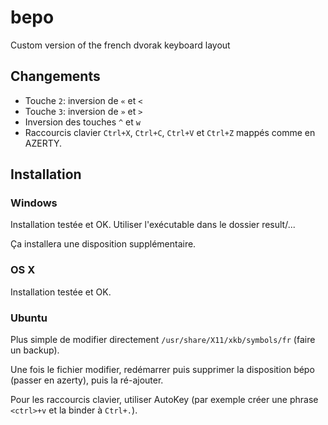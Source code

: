 bepo
====

Custom version of the french dvorak keyboard layout

## Changements

* Touche `2`: inversion de `«` et `<`
* Touche `3`: inversion de `»` et `>`
* Inversion des touches `^` et `w`
* Raccourcis clavier `Ctrl+X`, `Ctrl+C`, `Ctrl+V` et `Ctrl+Z` mappés comme en AZERTY.

## Installation

### Windows

Installation testée et OK. Utiliser l'exécutable dans le dossier result/...

Ça installera une disposition supplémentaire.

### OS X

Installation testée et OK.

### Ubuntu

Plus simple de modifier directement `/usr/share/X11/xkb/symbols/fr` (faire un backup).

Une fois le fichier modifier, redémarrer puis supprimer la disposition bépo (passer en azerty), puis la ré-ajouter.

Pour les raccourcis clavier, utiliser AutoKey (par exemple créer une phrase `<ctrl>+v` et la binder à `Ctrl+.`).
